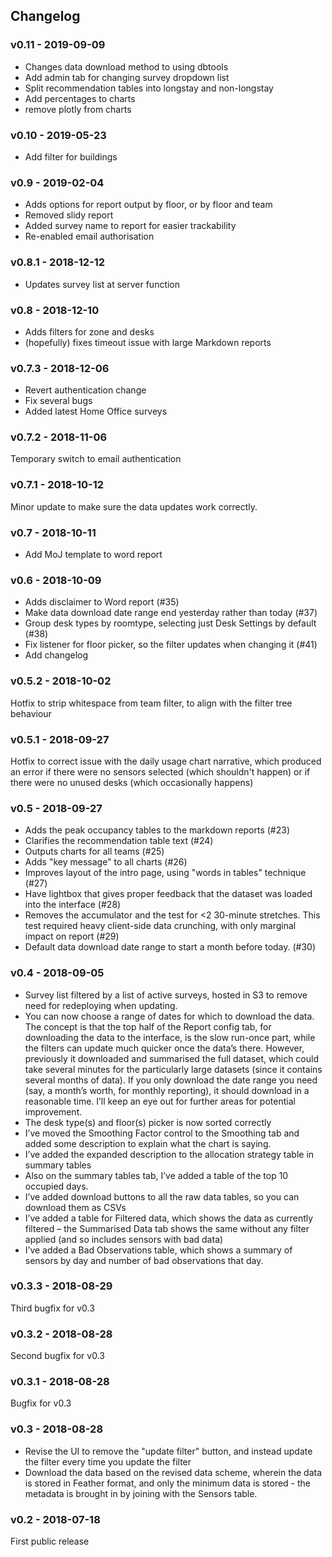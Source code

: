 ## Changelog

### v0.11 - 2019-09-09

- Changes data download method to using dbtools
- Add admin tab for changing survey dropdown list
- Split recommendation tables into longstay and non-longstay
- Add percentages to charts
- remove plotly from charts

### v0.10 - 2019-05-23

- Add filter for buildings

### v0.9 - 2019-02-04

- Adds options for report output by floor, or by floor and team
- Removed slidy report
- Added survey name to report for easier trackability
- Re-enabled email authorisation

### v0.8.1 - 2018-12-12

- Updates survey list at server function

### v0.8 - 2018-12-10

- Adds filters for zone and desks
- (hopefully) fixes timeout issue with large Markdown reports

### v0.7.3 - 2018-12-06

- Revert authentication change
- Fix several bugs
- Added latest Home Office surveys

### v0.7.2 - 2018-11-06

Temporary switch to email authentication

### v0.7.1 - 2018-10-12

Minor update to make sure the data updates work correctly.

### v0.7 - 2018-10-11

- Add MoJ template to word report

### v0.6 - 2018-10-09

- Adds disclaimer to Word report (#35)
- Make data download date range end yesterday rather than today (#37)
- Group desk types by roomtype, selecting just Desk Settings by default (#38)
- Fix listener for floor picker, so the filter updates when changing it (#41)
- Add changelog

### v0.5.2 - 2018-10-02

Hotfix to strip whitespace from team filter, to align with the filter tree behaviour

### v0.5.1 - 2018-09-27

Hotfix to correct issue with the daily usage chart narrative, which produced an error if there were no sensors selected (which shouldn't happen) or if there were no unused desks (which occasionally happens)

### v0.5 - 2018-09-27

- Adds the peak occupancy tables to the markdown reports (#23)
- Clarifies the recommendation table text (#24)
- Outputs charts for all teams (#25)
- Adds "key message" to all charts (#26)
- Improves layout of the intro page, using "words in tables" technique (#27)
- Have lightbox that gives proper feedback that the dataset was loaded into the interface (#28)
- Removes the accumulator and the test for <2 30-minute stretches. This test required heavy client-side data crunching, with only marginal impact on report (#29)
- Default data download date range to start a month before today. (#30)

### v0.4 - 2018-09-05

- Survey list filtered by a list of active surveys, hosted in S3 to remove need for redeploying when updating.
- You can now choose a range of dates for which to download the data. The concept is that the top half of the Report config tab, for downloading the data to the interface, is the slow run-once part, while the filters can update much quicker once the data’s there. However, previously it downloaded and summarised the full dataset, which could take several minutes for the particularly large datasets (since it contains several months of data). If you only download the date range you need (say, a month’s worth, for monthly reporting), it should download in a reasonable time. I’ll keep an eye out for further areas for potential improvement.
- The desk type(s) and floor(s) picker is now sorted correctly
- I’ve moved the Smoothing Factor control to the Smoothing tab and added some description to explain what the chart is saying.
- I’ve added the expanded description to the allocation strategy table in summary tables
- Also on the summary tables tab, I’ve added a table of the top 10 occupied days.
- I’ve added download buttons to all the raw data tables, so you can download them as CSVs
- I’ve added a table for Filtered data, which shows the data as currently filtered – the Summarised Data tab shows the same without any filter applied (and so includes sensors with bad data)
- I’ve added a Bad Observations table, which shows a summary of sensors by day and number of bad observations that day.

### v0.3.3 - 2018-08-29

Third bugfix for v0.3

### v0.3.2 - 2018-08-28

Second bugfix for v0.3

### v0.3.1 - 2018-08-28

Bugfix for v0.3

### v0.3 - 2018-08-28

- Revise the UI to remove the "update filter" button, and instead update the filter every time you update the filter
- Download the data based on the revised data scheme, wherein the data is stored in Feather format, and only the minimum data is stored - the metadata is brought in by joining with the Sensors table.

### v0.2 - 2018-07-18

First public release
